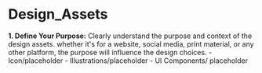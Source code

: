 # Design_Assets

**1. Define Your Purpose:**
     Clearly understand the purpose and context of the design assets. whether it's for a website, social media, print material, or any other platform, the purpose will influence the design choices. 
     - Icon/placeholder
     - Illustrations/placeholder
     - UI Components/ placeholder
